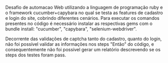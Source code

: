 Desafio de automacao Web utilizando a linguagem de programação ruby e o framework cucumber+capybara no qual se testa as features de cadastro e login do site, cobrindo diferentes cenários.
Para executar os comandos presentes no código é necessário instalar as respectivas gems com o bundle install: "cucumber", "capybara", "selenium-webdriver".

Decorrente das validações de captcha tanto do cadastro, quanto do login, não foi possível validar as informações nos steps "Então" do código, e consequentemente não foi possível gerar um relatório descrevendo se os steps dos testes foram pass.

